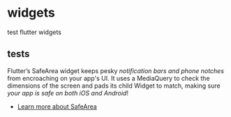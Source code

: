 # widgets

test flutter widgets

## tests

Flutter’s SafeArea widget keeps pesky *notification bars and phone notches* from encroaching on your app's UI. It uses a MediaQuery to check the dimensions of the screen and pads its child Widget to match, making sure *your app is safe on both iOS and Android*! 

- [Learn more about SafeArea](http://bit.ly/2Ky7lC4)